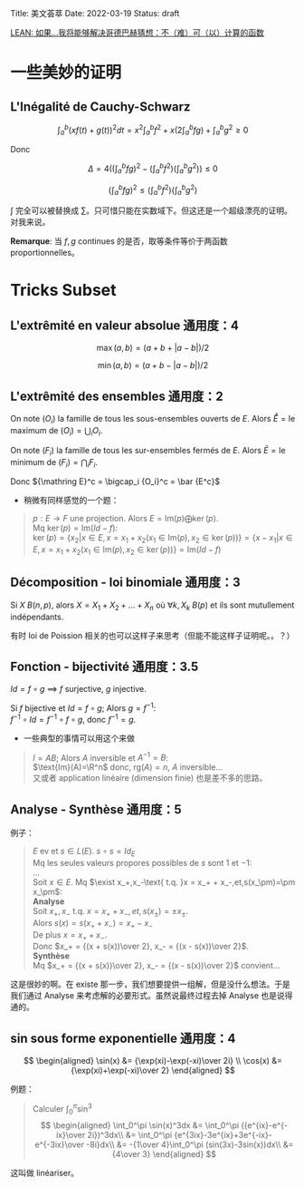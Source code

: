 Title: 美文荟萃
Date: 2022-03-19
Status: draft

[LEAN: 如果...我将能够解决哥德巴赫猜想：不（难）可（以）计算的函数](https://xenaproject.wordpress.com/2019/06/11/the-inverse-of-a-bijection/)

# 一些美妙的证明

## L'Inégalité de Cauchy-Schwarz

$$
\int_a^b (xf(t)+g(t))^2 dt = x^2\int_a^b f^2+x(2\int_a^b fg)+\int_a^b g^2 \ge 0
$$

Donc

$$
\Delta = 4((\int_a^b fg)^2-(\int_a^b f^2)(\int_a^b g^2)) \le 0
$$

$$
(\int_a^b fg)^2 \le (\int_a^b f^2)(\int_a^b g^2)
$$

$\int$ 完全可以被替换成 $\sum$。只可惜只能在实数域下。但这还是一个超级漂亮的证明。对我来说。

**Remarque**: 当 $f,g$ continues 的是否，取等条件等价于两函数 proportionnelles。

# Tricks Subset

## L'extrêmité en valeur absolue 通用度：4

$$
\max(a, b) = (a+b+|a-b|)/2
$$

$$
\min(a, b) = (a+b-|a-b|)/2
$$

## L'extrêmité des ensembles 通用度：2

On note $(O_i)$ la famille de tous les sous-ensembles ouverts de $E$. Alors $\mathring E = \text{le maximum de }(O_i) = \bigcup_i O_i$. 

On note $(F_i)$ la famille de tous les sur-ensembles fermés de $E$. Alors $\bar E = \text{le minimum de }(F_i) = \bigcap_i F_i$. 

Donc ${\mathring E}^c = \bigcap_i {O_i}^c = \bar {E^c}$

- 稍微有同样感觉的一个题：

> $p : E \rightarrow F$ une projection. Alors $E = \text{Im}(p)\bigoplus\ker(p)$.  
> Mq $\ker(p) = \text{Im}(Id-f)$:  
> $\ker(p) = \{x_2 | x \in E, x = x_1 + x_2 (x_1 \in \text{Im}(p), x_2 \in \ker(p))\} = \{x - x_1 | x \in E, x = x_1 + x_2 (x_1 \in \text{Im}(p), x_2 \in \ker(p))\} = \text{Im}(Id-f)$

## Décomposition - loi binomiale 通用度：3

Si $X ~ B(n, p)$, alors $X = X_1 + X_2 + ... + X_n$ où $\forall k, X_k ~ B(p)$ et ils sont mutullement indépendants. 

有时 loi de Poission 相关的也可以这样子来思考（但能不能这样子证明呢。。？）

## Fonction - bijectivité 通用度：3.5

$Id = f\circ g$ $\implies$ $f$ surjective, $g$ injective. 

Si $f$ bijective et $Id = f\circ g$; Alors $g = f^{-1}$:  
$f^{-1}\circ Id = f^{-1}\circ f \circ g$, donc $f^{-1} = g$. 

- 一些典型的事情可以用这个来做

> $I = AB$; Alors $A$ inversible et $A^{-1} = B$:  
> $\text{Im}(A)=\R^n$ donc, $\text{rg}(A) = n$, $A$ inversible...  
> 又或者 application linéaire (dimension finie) 也是差不多的思路。

## Analyse - Synthèse 通用度：5

例子：

> $E$ ev et $s \in L(E)$. $s\circ s = Id_E$  
> Mq les seules valeurs propores possibles de $s$ sont $1$ et $-1$:  
> ...  
> Soit $x \in E$. Mq $\exist x_+,x_-\text{ t.q. }x = x_+ + x_-,et,s(x_\pm)=\pm x_\pm$:  
> **Analyse**  
> Soit $x_+,x_-\text{ t.q. }x = x_+ + x_-,et,s(x_\pm)=\pm x_\pm$.  
> Alors $s(x) = s(x_+ + x_-) = x_+ - x_-$  
> De plus $x = x_+ + x_-$.  
> Donc $x_+ = {(x + s(x))\over 2}, x_- = {(x - s(x))\over 2}$.  
> **Synthèse**  
> Mq $x_+ = {(x + s(x))\over 2}, x_- = {(x - s(x))\over 2}$ convient...

这是很妙的啊。在 existe 那一步，我们想要提供一组解，但是没什么想法。于是我们通过 Analyse 来考虑解的必要形式。虽然说最终过程去掉 Analyse 也是说得通的。

## sin sous forme exponentielle 通用度：4

$$
\begin{aligned}
\sin(x) &= {\exp(xi)-\exp(-xi)\over 2i} \\
\cos(x) &= {\exp(xi)+\exp(-xi)\over 2}
\end{aligned}
$$

例题：

> Calculer $\int_0^\pi \sin^3$  
> $$
> \begin{aligned}
> \int_0^\pi \sin(x)^3dx &= \int_0^\pi ({e^{ix}-e^{-ix}\over 2i})^3dx\\
> &= \int_0^\pi {e^{3ix}-3e^{ix}+3e^{-ix}-e^{-3ix}\over -8i}dx\\
> &= -{1\over 4}\int_0^\pi (sin(3x)-3sin(x))dx\\
> &= {4\over 3}
> \end{aligned}
> $$ 

这叫做 linéariser。